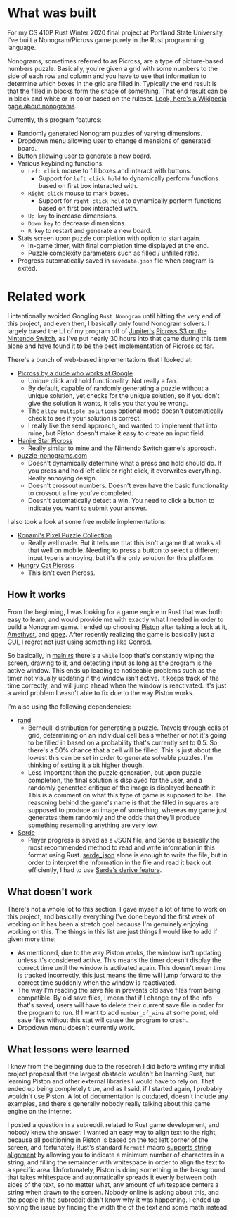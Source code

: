 # What was built
For my CS 410P Rust Winter 2020 final project at Portland State University, I've built a Nonogram/Picross game purely in the Rust programming language.

Nonograms, sometimes referred to as Picross, are a type of picture-based numbers puzzle. Basically, you're given a grid with some numbers to the side of each row and column and you have to use that information to determine which boxes in the grid are filled in. Typically the end result is that the filled in blocks form the shape of something. That end result can be in black and white or in color based on the ruleset. [Look, here's a Wikipedia page about nonograms](https://en.wikipedia.org/wiki/Nonogram).

Currently, this program features:
* Randomly generated Nonogram puzzles of varying dimensions.
* Dropdown menu allowing user to change dimensions of generated board.
* Button allowing user to generate a new board.
* Various keybinding functions:
    * ```Left click``` mouse to fill boxes and interact with buttons.
        * Support for ```left click hold``` to dynamically perform functions based on first box interacted with.
    * ```Right click``` mouse to mark boxes.
        * Support for ```right click hold``` to dynamically perform functions based on first box interacted with.
    * ```Up key``` to increase dimensions.
    * ```Down key``` to decrease dimensions.
    * ```R key``` to restart and generate a new board.
* Stats screen upon puzzle completion with option to start again.
    * In-game timer, with final completion time displayed at the end.
    * Puzzle complexity parameters such as filled / unfilled ratio.
* Progress automatically saved in ```savedata.json``` file when program is exited.

# Related work
I intentionally avoided Googling ```Rust Nonogram``` until hitting the very end of this project, and even then, I basically only found Nonogram solvers. I largely based the UI of my program off of [Jupiter's](https://en.wikipedia.org/wiki/Jupiter_Corporation) [Picross S3 on the Nintendo Switch](https://www.nintendo.com/games/detail/picross-s3-switch/), as I've put nearly 30 hours into that game during this term alone and have found it to be the best implementation of Picross so far.

There's a bunch of web-based implementations that I looked at:
* [Picross by a dude who works at Google](http://liouh.com/picross/)
    * Unique click and hold functionality. Not really a fan.
    * By default, capable of randomly generating a puzzle without a unique solution, yet checks for the unique solution, so if you don't give the solution it wants, it tells you that you're wrong.
    * The ```allow multiple solutions``` optional mode doesn't automatically check to see if your solution is correct.
    * I really like the seed approach, and wanted to implement that into mine, but Piston doesn't make it easy to create an input field.
* [Hanjie Star Picross](https://www.hanjie-star.com/)
    * Really similar to mine and the Nintendo Switch game's approach.
* [puzzle-nonograms.com](https://www.puzzle-nonograms.com/)
    * Doesn't dynamically determine what a press and hold should do. If you press and hold left click or right click, it overwrites everything. Really annoying design.
    * Doesn't crossout numbers. Doesn't even have the basic functionality to crossout a line you've completed.
    * Doesn't automatically detect a win. You need to click a button to indicate you want to submit your answer.

I also took a look at some free mobile implementations:
* [Konami's Pixel Puzzle Collection](https://play.google.com/store/apps/details?id=jp.konami.mo.pvt.aww)
    * Really well made. But it tells me that this isn't a game that works all that well on mobile. Needing to press a button to select a different input type is annoying, but it's the only solution for this platform.
* [Hungry Cat Picross](https://play.google.com/store/apps/details?id=com.tuesdayquest.logicart&hl=en_US)
    * This isn't even Picross.

## How it works
From the beginning, I was looking for a game engine in Rust that was both easy to learn, and would provide me with exactly what I needed in order to build a Nonogram game. I ended up choosing [Piston](https://www.piston.rs/) after taking a look at it, [Amethyst](https://amethyst.rs/), and [ggez](https://ggez.rs/). After recently realizing the game is basically just a GUI, I regret not just using something like [Conrod](https://docs.rs/conrod/0.61.1/conrod/).

So basically, in [main.rs](https://github.com/Sundwalltanner/Rust-Nonogram/blob/master/src/main.rs) there's a ```while``` loop that's constantly wiping the screen, drawing to it, and detecting input as long as the program is the active window. This ends up leading to noticeable problems such as the timer not visually updating if the window isn't active. It keeps track of the time correctly, and will jump ahead when the window is reactivated. It's just a weird problem I wasn't able to fix due to the way Piston works.

I'm also using the following dependencies:
* [rand](https://docs.rs/rand/0.7.3/rand/)
    * Bernoulli distribution for generating a puzzle. Travels through cells of grid, determining on an individual cell basis whether or not it's going to be filled in based on a probability that's currently set to 0.5. So there's a 50% chance that a cell will be filled. This is just about the lowest this can be set in order to generate solvable puzzles. I'm thinking of setting it a bit higher though.
    * Less important than the puzzle generation, but upon puzzle completion, the final solution is displayed for the user, and a randomly generated critique of the image is displayed beneath it. This is a comment on what this type of game is supposed to be. The reasoning behind the game's name is that the filled in squares are supposed to produce an image of something, whereas my game just generates them randomly and the odds that they'll produce something resembling anything are very low.
* [Serde](https://serde.rs/)
    * Player progress is saved as a JSON file, and Serde is basically the most recommended method to read and write information in this format using Rust. [serde_json](https://docs.serde.rs/serde_json/) alone is enough to write the file, but in order to interpret the information in the file and read it back out efficiently, I had to use [Serde's derive feature](https://serde.rs/derive.html).

## What doesn't work
There's not a whole lot to this section. I gave myself a lot of time to work on this project, and basically everything I've done beyond the first week of working on it has been a stretch goal because I'm genuinely enjoying working on this. The things in this list are just things I would like to add if given more time:

* As mentioned, due to the way Piston works, the window isn't updating unless it's considered active. This means the timer doesn't display the correct time until the window is activated again. This doesn't mean time is tracked incorrectly, this just means the time will jump forward to the correct time suddenly when the window is reactivated.
* The way I'm reading the save file in prevents old save files from being compatible. By old save files, I mean that if I change any of the info that's saved, users will have to delete their current save file in order for the program to run. If I want to add ```number_of_wins``` at some point, old save files without this stat will cause the program to crash.
* Dropdown menu doesn't currently work.

## What lessons were learned
I knew from the beginning due to the research I did before writing my initial project proposal that the largest obstacle wouldn't be learning Rust, but learning Piston and other external libraries I would have to rely on. That ended up being completely true, and as I said, if I started again, I probably wouldn't use Piston. A lot of documentation is outdated, doesn't include any examples, and there's generally nobody really talking about this game engine on the internet.

I posted a question in a subreddit related to Rust game development, and nobody knew the answer. I wanted an easy way to align text to the right, because all positioning in Piston is based on the top left corner of the screen, and fortunately Rust's standard ```format!``` macro [supports string alignment](https://doc.rust-lang.org/std/fmt/#fillalignment) by allowing you to indicate a minimum number of characters in a string, and filling the remainder with whitespace in order to align the text to a specific area. Unfortunately, Piston is doing something in the background that takes whitespace and automatically spreads it evenly between both sides of the text, so no matter what, any amount of whitespace centers a string when drawn to the screen. Nobody online is asking about this, and the people in the subreddit didn't know why it was happening. I ended up solving the issue by finding the width the of the text and some math instead.
